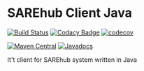 # SAREhub Client Java  
[![Build Status](https://travis-ci.org/SAREhub/ClientJava.svg?branch=master)](https://travis-ci.org/SAREhub/ClientJava)  [![Codacy Badge](https://api.codacy.com/project/badge/Grade/727314658f7648709a2d7b1e649de2ba)](https://www.codacy.com/app/mararok/ClientJava?utm_source=github.com&amp;utm_medium=referral&amp;utm_content=SAREhub/ClientJava&amp;utm_campaign=Badge_Grade) [![codecov](https://codecov.io/gh/SAREhub/ClientJava/branch/master/graph/badge.svg)](https://codecov.io/gh/SAREhub/ClientJava)

[![Maven Central](https://maven-badges.herokuapp.com/maven-central/com.sarehub/client/badge.svg)](https://maven-badges.herokuapp.com/maven-central/com.sarehub/client) [![Javadocs](http://javadoc.io/badge/com.sarehub/client.svg)](http://javadoc.io/doc/com.sarehub/client)

It't client for SAREhub system written in Java


